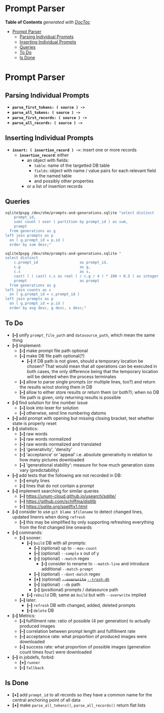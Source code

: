 
# Prompt Parser

<!-- START doctoc generated TOC please keep comment here to allow auto update -->
<!-- DON'T EDIT THIS SECTION, INSTEAD RE-RUN doctoc TO UPDATE -->
**Table of Contents**  *generated with [DocToc](https://github.com/thlorenz/doctoc)*

- [Prompt Parser](#prompt-parser)
  - [Parsing Individual Prompts](#parsing-individual-prompts)
  - [Inserting Individual Prompts](#inserting-individual-prompts)
  - [Queries](#queries)
  - [To Do](#to-do)
  - [Is Done](#is-done)

<!-- END doctoc generated TOC please keep comment here to allow auto update -->


# Prompt Parser

## Parsing Individual Prompts

* **`parse_first_tokens: ( source ) ->`**
* **`parse_all_tokens: ( source ) ->`**
* **`parse_first_records: ( source ) ->`**
* **`parse_all_records: ( source ) ->`**

## Inserting Individual Prompts

* **`insert: ( insertion_record ) ->`**: insert one or more records
  * **`insertion_record`**: either
    * an object with fields:
      * `table`: name of the targetted DB table
      * `fields`: object with name / value pairs for each relevant field in the named table
      * and possibly other properties
    * or a list of insertion records

## Queries


```bash
sqlite3pspg /dev/shm/prompts-and-generations.sqlite "select distinct
    prompt_id,
    sum( count ) over ( partition by prompt_id ) as sum,
    prompt
  from generations as g
left join prompts as p
  on ( g.prompt_id = p.id )
  order by sum desc;"
```

```bash
sqlite3pspg /dev/shm/prompts-and-generations.sqlite "
select distinct
    c.prompt_id                   as prompt_id,
    c.g                           as g,
    c.s                           as s,
    cast( ( ( cast( c.s as real ) / c.g / 4 ) * 100 + 0.5 ) as integer )   as avg,
    prompt                        as prompt
  from generations as g
left join counts as c
  on ( g.prompt_id = c.prompt_id )
left join prompts as p
  on ( g.prompt_id = p.id )
  order by avg desc, g desc, s desc;"
```


## To Do

* **[–]** unify `prompt_file_path` and `datasource_path`, which mean the same thing
* **[–]** implement:
  * **[–]** make prompt file path optional
  * **[–]** make DB file path optional(?)
    * **[–]** if DB path is not given, should a temporary location be chosen? That would mean that all
      operations can be executed in both cases, the only difference being that the temporary location will
      be deleted when the process terminates
  * **[–]** allow to parse single prompts (or multiple lines, too?) and return the results w/out storing
    them in DB
  * **[–]** allow to either store results or return them (or both?); when no DB file path is given, only
    returning results is possible
* **[–]** find solution for line number issue
  * **[–]** look into lexer for solution
  * **[–]** otherwise, send line numbering datoms
* **[–]** add prompt with opening but missing closing bracket, test whether state is properly reset
* **[–]** statistics:
  * **[–]** raw words
  * **[–]** raw words normalized
  * **[–]** raw words normalized and translated
  * **[–]** 'generativity', 'density'
  * **[–]** 'acceptance' or 'appeal' i.e. absolute generativity in relation to how many pictures downloaded
  * **[–]** 'generational stability': measure for how much generation sizes vary (predictability)
* **[–]** add tests that the following are not recorded in DB:
  * **[–]** empty lines
  * **[–]** lines that do not contain a prompt
* **[–]** implement searching for similar queries
  * **[–]** https://unum-cloud.github.io/usearch/sqlite/
  * **[–]** https://github.com/schiffma/distlib
  * **[–]** https://sqlite.org/spellfix1.html
* **[–]** consider to use `git blame $filename` to detect changed lines, updated linenrs when doing
  `refresh`
  * **[–]** this may be simplified by only supporting refreshing everything from the first changed line
    onwards
* **[–]** commands:
  * **[–]** sooner:
    * **[–]** `build` DB with all prompts:
      * **[–]** (optional) up to `--max-count`
      * **[–]** (optional) `--sample` x out of y
      * **[–]** (optional) `--match` regex
        * **[–]** consider to rename to `--match-line` and introduce additional `--match-prompt`
      * **[–]** (optional) `--dont-match` regex
      * **[+]** (optional) <del>`--overwrite`</del> <ins>`--trash-db`</ins>
      * **[–]** (optional) `--db` path
      * **[–]** (positional) prompts / datasource path
    * **[–]** `rebuild` DB; same as `build` but with `--overwrite` implied
  * **[–]** later:
    * **[–]** `refresh` DB with changed, added, deleted prompts
    * **[–]** `delete` DB
* **[–]** Metrics:
  * **[–]** fulfillment rate: ratio of possible (4 per generation) to actually produced images
  * **[–]** correlation between prompt length and fulfillment rate
  * **[–]** acceptance rate: what proportion of produced images were downloaded
  * **[–]** success rate: what proportion of possible images (generation count times four) were downloaded
* **[–]** in jobdefs, forbid:
  * **[+]** `runner`
  * **[–]** `fallback`

## Is Done

* **[+]** add `prompt_id` to all records so they have a common name for the central anchoring point of all
  data
* **[+]** make `parse_all_tokens()`, `parse_all_records()` return flat lists